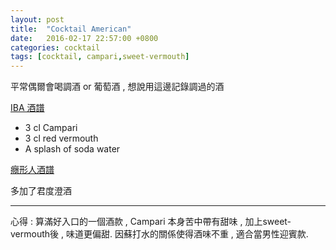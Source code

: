 ```yaml
---
layout: post
title:  "Cocktail American"
date:   2016-02-17 22:57:00 +0800
categories: cocktail
tags: [cocktail, campari,sweet-vermouth]
---
```


平常偶爾會喝調酒 or 葡萄酒 , 想說用這邊記錄調過的酒

[IBA 酒譜](https://en.wikipedia.org/wiki/Americano_(cocktail))

* 3 cl Campari
* 3 cl red vermouth
* A splash of soda water

[癮形人酒譜](http://enjoyer.pixnet.net/blog/post/32512960-%E7%BE%8E%E5%9C%8B%E4%BD%AC%EF%BC%88americano%EF%BC%89)

多加了君度澄酒

----

心得 : 算滿好入口的一個酒款 , Campari 本身苦中帶有甜味 , 加上sweet-vermouth後 , 味道更偏甜. 因蘇打水的關係使得酒味不重 , 適合當男性迎賓款.
